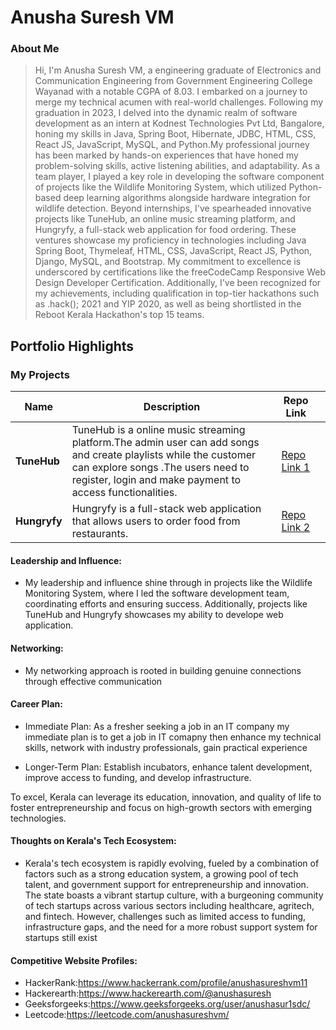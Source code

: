 # Anusha Suresh VM

### About Me

> Hi, I'm Anusha Suresh VM, a engineering graduate of Electronics and Communication Engineering from Government Engineering College Wayanad with a notable CGPA of 8.03. I embarked on a journey to merge my technical acumen with real-world challenges. Following my graduation in 2023, I delved into the dynamic realm of software development as an intern at Kodnest Technologies Pvt Ltd, Bangalore, honing my skills in Java, Spring Boot, Hibernate, JDBC, HTML, CSS, React JS, JavaScript, MySQL, and Python.My professional journey has been marked by hands-on experiences that have honed my problem-solving skills, active listening abilities, and adaptability. As a team player, I played a key role in developing the software component of projects like the Wildlife Monitoring System, which utilized Python-based deep learning algorithms alongside hardware integration for wildlife detection.
Beyond internships, I've spearheaded innovative projects like TuneHub, an online music streaming platform, and Hungryfy, a full-stack web application for food ordering. These ventures showcase my proficiency in technologies including Java Spring Boot, Thymeleaf, HTML, CSS, JavaScript, React JS, Python, Django, MySQL, and Bootstrap.
My commitment to excellence is underscored by certifications like the freeCodeCamp Responsive Web Design Developer Certification. Additionally, I've been recognized for my achievements, including qualification in top-tier hackathons such as .hack(); 2021 and YIP 2020, as well as being shortlisted in the Reboot Kerala Hackathon's top 15 teams.


## Portfolio Highlights

### My Projects

| Name                | Description                                                               |Repo Link           ||
|---------------------|---------------------------------------------------------------------------|------------------------------------------|----------------------------------------------------------------|
| **TuneHub** | TuneHub is a online music streaming platform.The admin user can add songs and create playlists while the customer can explore songs .The users need to register, login and make payment to access functionalities.                                              | [Repo Link 1](https://github.com/Anusha-Suresh-VM/TuneHub-Application-full-stack-)                 |
| **Hungryfy**  | Hungryfy is a full-stack web application that allows users to order food from restaurants.                                      | [Repo Link 2](https://github.com/Anusha-Suresh-VM/Hungryfy)             |

#### Leadership and Influence:

- My leadership and influence shine through in projects like the Wildlife Monitoring System, where I led the software development team, coordinating efforts and ensuring success. Additionally, projects like TuneHub and Hungryfy showcases my ability to develope web application.

#### Networking:

- My networking approach is rooted in building genuine connections through effective communication

#### Career Plan:

- Immediate Plan: As a fresher seeking a job in an IT company my immediate plan is to get a job in IT comapny then enhance my technical skills, network with industry professionals, gain practical experience 

- Longer-Term Plan: Establish incubators, enhance talent development, improve access to funding, and develop infrastructure.

To excel, Kerala can leverage its education, innovation, and quality of life to foster entrepreneurship and focus on high-growth sectors with emerging technologies.

#### Thoughts on Kerala's Tech Ecosystem:

- Kerala's tech ecosystem is rapidly evolving, fueled by a combination of factors such as a strong education system, a growing pool of tech talent, and government support for entrepreneurship and innovation. The state boasts a vibrant startup culture, with a burgeoning community of tech startups across various sectors including healthcare, agritech, and fintech.
However, challenges such as limited access to funding, infrastructure gaps, and the need for a more robust support system for startups still exist


#### Competitive Website Profiles:

-  HackerRank:https://www.hackerrank.com/profile/anushasureshvm11
-  Hackerearth:https://www.hackerearth.com/@anushasuresh
-  Geeksforgeeks:https://www.geeksforgeeks.org/user/anushasur1sdc/
-  Leetcode:https://leetcode.com/anushasureshvm/







